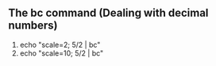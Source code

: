 ## The bc command (Dealing with decimal numbers)

1. echo "scale=2; 5/2 | bc"
2. echo "scale=10; 5/2 | bc"


